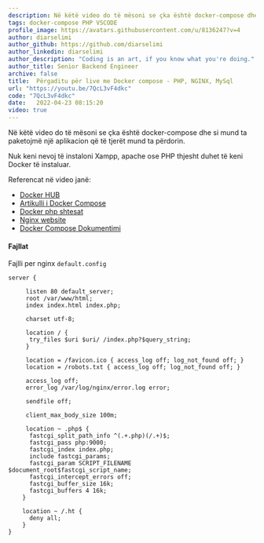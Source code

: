 ```yaml
---
description: Në këtë video do të mësoni se çka është docker-compose dhe si mund ta paketojmë një aplikacion që të tjerët mund ta përdorin.
tags: docker-compose PHP VSCODE
profile_image: https://avatars.githubusercontent.com/u/8136247?v=4
author: diarselimi
author_github: https://github.com/diarselimi
author_linkedin: diarselimi
author_description: "Coding is an art, if you know what you're doing."
author_title: Senior Backend Engineer
archive: false
title:  Përgaditu për live me Docker compose - PHP, NGINX, MySql
url: "https://youtu.be/7QcL3vF4dkc"
code: "7QcL3vF4dkc"
date:   2022-04-23 08:15:20
video: true
---
```


Në këtë video do të mësoni se çka është docker-compose dhe si mund ta paketojmë një aplikacion që të tjerët mund ta përdorin.

Nuk keni nevoj të instaloni Xampp, apache ose PHP thjesht duhet të keni Docker të instaluar.

Referencat në video janë:
 * [Docker HUB](https://hub.docker.com)
 * [Artikulli i Docker Compose](https://programerat.github.io/2022/01/si-te-perdorim-docker-compose)
 * [Docker php shtesat](https://gist.github.com/chronon/95911d21928cff786e306c23e7d1d3f3)
 * [Nginx website](https://www.nginx.com/)
 * [Docker Compose Dokumentimi](https://docs.docker.com/get-started/08_using_compose/#:~:text=Docker%20Compose%20is%20a%20tool,or%20tear%20it%20all%20down.)


#### Fajllat

Fajlli per nginx `default.config`
```
server {  

     listen 80 default_server;  
     root /var/www/html;  
     index index.html index.php;  

     charset utf-8;  

     location / {  
      try_files $uri $uri/ /index.php?$query_string;  
     }  

     location = /favicon.ico { access_log off; log_not_found off; }  
     location = /robots.txt { access_log off; log_not_found off; }  

     access_log off;  
     error_log /var/log/nginx/error.log error;  

     sendfile off;  

     client_max_body_size 100m;  

     location ~ .php$ {  
      fastcgi_split_path_info ^(.+.php)(/.+)$;  
      fastcgi_pass php:9000;  
      fastcgi_index index.php;  
      include fastcgi_params;  
      fastcgi_param SCRIPT_FILENAME $document_root$fastcgi_script_name;  
      fastcgi_intercept_errors off;  
      fastcgi_buffer_size 16k;  
      fastcgi_buffers 4 16k;  
    }  

    location ~ /.ht {  
      deny all;  
    }  
} 
```



